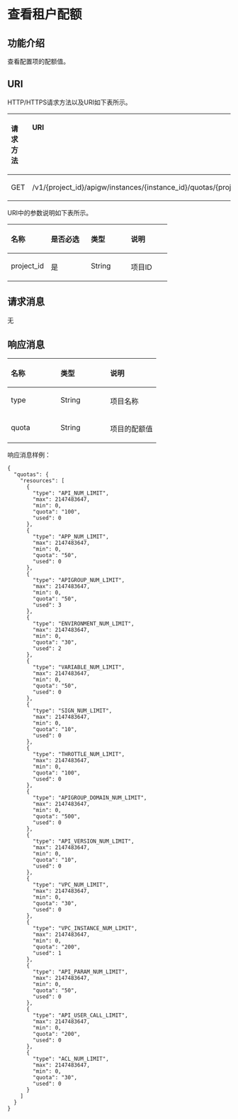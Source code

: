 # 查看租户配额<a name="apig-phapi-180911232"></a>

## 功能介绍<a name="section13556312143614"></a>

查看配置项的配额值。

## URI<a name="section144211521133616"></a>

HTTP/HTTPS请求方法以及URI如下表所示。

<a name="table58611957153118"></a>
<table><thead align="left"><tr id="row19111157103112"><th class="cellrowborder" valign="top" width="25%" id="mcps1.1.3.1.1"><p id="p391125718311"><a name="p391125718311"></a><a name="p391125718311"></a>请求方法</p>
</th>
<th class="cellrowborder" valign="top" width="75%" id="mcps1.1.3.1.2"><p id="p4911257153110"><a name="p4911257153110"></a><a name="p4911257153110"></a>URI</p>
</th>
</tr>
</thead>
<tbody><tr id="row169111957163112"><td class="cellrowborder" valign="top" width="25%" headers="mcps1.1.3.1.1 "><p id="p091145718315"><a name="p091145718315"></a><a name="p091145718315"></a>GET</p>
</td>
<td class="cellrowborder" valign="top" width="75%" headers="mcps1.1.3.1.2 "><p id="p1491115714313"><a name="p1491115714313"></a><a name="p1491115714313"></a>/v1/{project_id}/apigw/instances/{instance_id}/quotas/{project_id}</p>
</td>
</tr>
</tbody>
</table>

URI中的参数说明如下表所示。

<a name="table8976429143416"></a>
<table><thead align="left"><tr id="row945153013342"><th class="cellrowborder" valign="top" width="25%" id="mcps1.1.5.1.1"><p id="p745143013341"><a name="p745143013341"></a><a name="p745143013341"></a>名称</p>
</th>
<th class="cellrowborder" valign="top" width="25%" id="mcps1.1.5.1.2"><p id="p645173043415"><a name="p645173043415"></a><a name="p645173043415"></a>是否必选</p>
</th>
<th class="cellrowborder" valign="top" width="25%" id="mcps1.1.5.1.3"><p id="p445163063417"><a name="p445163063417"></a><a name="p445163063417"></a>类型</p>
</th>
<th class="cellrowborder" valign="top" width="25%" id="mcps1.1.5.1.4"><p id="p2451530133417"><a name="p2451530133417"></a><a name="p2451530133417"></a>说明</p>
</th>
</tr>
</thead>
<tbody><tr id="row13457306349"><td class="cellrowborder" valign="top" width="25%" headers="mcps1.1.5.1.1 "><p id="p24573012344"><a name="p24573012344"></a><a name="p24573012344"></a>project_id</p>
</td>
<td class="cellrowborder" valign="top" width="25%" headers="mcps1.1.5.1.2 "><p id="p14573093412"><a name="p14573093412"></a><a name="p14573093412"></a>是</p>
</td>
<td class="cellrowborder" valign="top" width="25%" headers="mcps1.1.5.1.3 "><p id="p1345163011344"><a name="p1345163011344"></a><a name="p1345163011344"></a>String</p>
</td>
<td class="cellrowborder" valign="top" width="25%" headers="mcps1.1.5.1.4 "><p id="p5457300347"><a name="p5457300347"></a><a name="p5457300347"></a>项目ID</p>
</td>
</tr>
</tbody>
</table>

## 请求消息<a name="section1293115587356"></a>

无

## 响应消息<a name="section7974163313912"></a>

<a name="table46401353103917"></a>
<table><thead align="left"><tr id="row9752155393915"><th class="cellrowborder" valign="top" width="33.33333333333333%" id="mcps1.1.4.1.1"><p id="p5752145333915"><a name="p5752145333915"></a><a name="p5752145333915"></a>名称</p>
</th>
<th class="cellrowborder" valign="top" width="33.33333333333333%" id="mcps1.1.4.1.2"><p id="p4752353103919"><a name="p4752353103919"></a><a name="p4752353103919"></a>类型</p>
</th>
<th class="cellrowborder" valign="top" width="33.33333333333333%" id="mcps1.1.4.1.3"><p id="p87525535397"><a name="p87525535397"></a><a name="p87525535397"></a>说明</p>
</th>
</tr>
</thead>
<tbody><tr id="row127521653113917"><td class="cellrowborder" valign="top" width="33.33333333333333%" headers="mcps1.1.4.1.1 "><p id="p27731912114714"><a name="p27731912114714"></a><a name="p27731912114714"></a>type</p>
</td>
<td class="cellrowborder" valign="top" width="33.33333333333333%" headers="mcps1.1.4.1.2 "><p id="p575216534397"><a name="p575216534397"></a><a name="p575216534397"></a>String</p>
</td>
<td class="cellrowborder" valign="top" width="33.33333333333333%" headers="mcps1.1.4.1.3 "><p id="p275355311397"><a name="p275355311397"></a><a name="p275355311397"></a>项目名称</p>
</td>
</tr>
<tr id="row1275316536393"><td class="cellrowborder" valign="top" width="33.33333333333333%" headers="mcps1.1.4.1.1 "><p id="p15753135323916"><a name="p15753135323916"></a><a name="p15753135323916"></a>quota</p>
</td>
<td class="cellrowborder" valign="top" width="33.33333333333333%" headers="mcps1.1.4.1.2 "><p id="p275317536397"><a name="p275317536397"></a><a name="p275317536397"></a>String</p>
</td>
<td class="cellrowborder" valign="top" width="33.33333333333333%" headers="mcps1.1.4.1.3 "><p id="p137531353183919"><a name="p137531353183919"></a><a name="p137531353183919"></a>项目的配额值</p>
</td>
</tr>
</tbody>
</table>

响应消息样例：

```
{
  "quotas": {
    "resources": [
      {
        "type": "API_NUM_LIMIT",
        "max": 2147483647,
        "min": 0,
        "quota": "100",
        "used": 0
      },
      {
        "type": "APP_NUM_LIMIT",
        "max": 2147483647,
        "min": 0,
        "quota": "50",
        "used": 0
      },
      {
        "type": "APIGROUP_NUM_LIMIT",
        "max": 2147483647,
        "min": 0,
        "quota": "50",
        "used": 3
      },
      {
        "type": "ENVIRONMENT_NUM_LIMIT",
        "max": 2147483647,
        "min": 0,
        "quota": "30",
        "used": 2
      },
      {
        "type": "VARIABLE_NUM_LIMIT",
        "max": 2147483647,
        "min": 0,
        "quota": "50",
        "used": 0
      },
      {
        "type": "SIGN_NUM_LIMIT",
        "max": 2147483647,
        "min": 0,
        "quota": "10",
        "used": 0
      },
      {
        "type": "THROTTLE_NUM_LIMIT",
        "max": 2147483647,
        "min": 0,
        "quota": "100",
        "used": 0
      },
      {
        "type": "APIGROUP_DOMAIN_NUM_LIMIT",
        "max": 2147483647,
        "min": 0,
        "quota": "500",
        "used": 0
      },
      {
        "type": "API_VERSION_NUM_LIMIT",
        "max": 2147483647,
        "min": 0,
        "quota": "10",
        "used": 0
      },
      {
        "type": "VPC_NUM_LIMIT",
        "max": 2147483647,
        "min": 0,
        "quota": "30",
        "used": 0
      },
      {
        "type": "VPC_INSTANCE_NUM_LIMIT",
        "max": 2147483647,
        "min": 0,
        "quota": "200",
        "used": 1
      },
      {
        "type": "API_PARAM_NUM_LIMIT",
        "max": 2147483647,
        "min": 0,
        "quota": "50",
        "used": 0
      },
      {
        "type": "API_USER_CALL_LIMIT",
        "max": 2147483647,
        "min": 0,
        "quota": "200",
        "used": 0
      },
      {
        "type": "ACL_NUM_LIMIT",
        "max": 2147483647,
        "min": 0,
        "quota": "30",
        "used": 0
      }
    ]
  }
}
```

